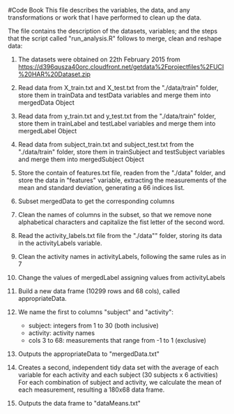 #Code Book
This file describes the variables, the data, and any transformations or work that I have performed to clean up the data.

The file contains the description of the datasets, variables; and the steps that the script called "run_analysis.R" follows to merge, clean and reshape data:

1. The datasets were obtained on 22th February 2015 from 
https://d396qusza40orc.cloudfront.net/getdata%2Fprojectfiles%2FUCI%20HAR%20Dataset.zip

2. Read data from X_train.txt and X_test.txt from the "./data/train" folder, store them in trainData and testData variables and merge them into mergedData Object
3. Read data from y_train.txt and y_test.txt from the "./data/train" folder, store them in trainLabel and testLabel variables and merge them into mergedLabel Object
4. Read data from subject_train.txt and subject_test.txt from the "./data/train" folder, store them in trainSubject and testSubject variables and merge them into mergedSubject Object
5. Store the contain of features.txt file, readen from the "./data" folder, and store the data in "features" variable, extracting the measurements of the mean and standard deviation, generating a 66 indices list.
6. Subset mergedData to get the corresponding columns
7. Clean the names of columns in the subset, so that we remove none alphabetical characters and capitalize the fist letter of the second word.
8. Read the activity_labels.txt file from the "./data"" folder, storing its data in the activityLabels variable.
9. Clean the activity names in activityLabels, following the same rules as in 7
10. Change the values of mergedLabel assigning values from activityLabels
11. Build a new data frame (10299 rows and 68 cols), called appropriateData. 
12. We name the first to columns "subject" and "activity":
	- subject: integers from 1 to 30 (both inclusive)
	- activity: activity names
	- cols 3 to 68:  measurements that range from -1 to 1 (exclusive)
13. Outputs the appropriateData to "mergedData.txt"
14. Creates a second, independent tidy data set with the average of each variable for each activity and each subject (30 subjects x 6 activities)
For each combination of subject and activity, we calculate the mean of each measurement, resulting a 180x68 data frame.
15. Outputs the data frame to "dataMeans.txt"
